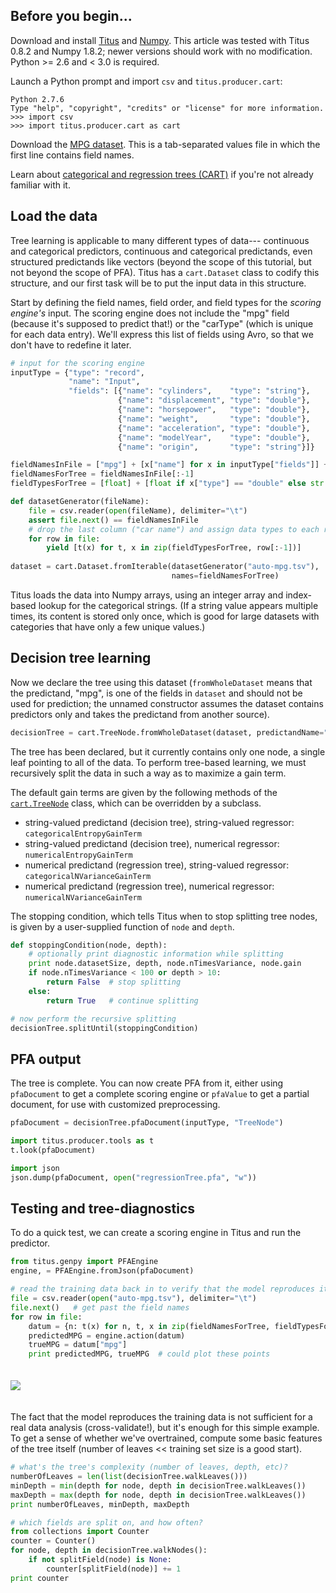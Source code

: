## Before you begin...

Download and install [Titus](Installation#case-4-you-want-to-install-titus-in-python) and [Numpy](http://www.numpy.org/).  This article was tested with Titus 0.8.2 and Numpy 1.8.2; newer versions should work with no modification.  Python >= 2.6 and < 3.0 is required.

Launch a Python prompt and import `csv` and `titus.producer.cart`:

    Python 2.7.6
    Type "help", "copyright", "credits" or "license" for more information.
    >>> import csv
    >>> import titus.producer.cart as cart

Download the [MPG dataset](https://github.com/opendatagroup/hadrian/wiki/data/auto-mpg.tsv). This is a tab-separated values file in which the first line contains field names.

Learn about [categorical and regression trees (CART)](https://en.wikipedia.org/wiki/Decision_tree_learning) if you're not already familiar with it.

## Load the data

Tree learning is applicable to many different types of data--- continuous and categorical predictors, continuous and categorical predictands, even structured predictands like vectors (beyond the scope of this tutorial, but not beyond the scope of PFA). Titus has a `cart.Dataset` class to codify this structure, and our first task will be to put the input data in this structure.

Start by defining the field names, field order, and field types for the _scoring engine's_ input. The scoring engine does not include the "mpg" field (because it's supposed to predict that!) or the "carType" (which is unique for each data entry). We'll express this list of fields using Avro, so that we don't have to redefine it later.

```python
# input for the scoring engine
inputType = {"type": "record",
             "name": "Input",
             "fields": [{"name": "cylinders",    "type": "string"},
                        {"name": "displacement", "type": "double"},
                        {"name": "horsepower",   "type": "double"},
                        {"name": "weight",       "type": "double"},
                        {"name": "acceleration", "type": "double"},
                        {"name": "modelYear",    "type": "double"},
                        {"name": "origin",       "type": "string"}]}

fieldNamesInFile = ["mpg"] + [x["name"] for x in inputType["fields"]] + ["carName"]
fieldNamesForTree = fieldNamesInFile[:-1]
fieldTypesForTree = [float] + [float if x["type"] == "double" else str for x in inputType["fields"]]

def datasetGenerator(fileName):
    file = csv.reader(open(fileName), delimiter="\t")
    assert file.next() == fieldNamesInFile
    # drop the last column ("car name") and assign data types to each row
    for row in file:
        yield [t(x) for t, x in zip(fieldTypesForTree, row[:-1])]
        
dataset = cart.Dataset.fromIterable(datasetGenerator("auto-mpg.tsv"),
                                    names=fieldNamesForTree)
```

Titus loads the data into Numpy arrays, using an integer array and index-based lookup for the categorical strings. (If a string value appears multiple times, its content is stored only once, which is good for large datasets with categories that have only a few unique values.)

## Decision tree learning

Now we declare the tree using this dataset (`fromWholeDataset` means that the predictand, "mpg", is one of the fields in `dataset` and should not be used for prediction; the unnamed constructor assumes the dataset contains predictors only and takes the predictand from another source).

```python
decisionTree = cart.TreeNode.fromWholeDataset(dataset, predictandName="mpg")
```

The tree has been declared, but it currently contains only one node, a single leaf pointing to all of the data. To perform tree-based learning, we must recursively split the data in such a way as to maximize a gain term.

The default gain terms are given by the following methods of the [`cart.TreeNode`](http://opendatagroup.github.io/hadrian/titus-0.8.3/titus.producer.cart.TreeNode.html) class, which can be overridden by a subclass.

   * string-valued predictand (decision tree), string-valued regressor: ``categoricalEntropyGainTerm``
   * string-valued predictand (decision tree), numerical regressor: ``numericalEntropyGainTerm``
   * numerical predictand (regression tree), string-valued regressor: ``categoricalNVarianceGainTerm``
   * numerical predictand (regression tree), numerical regressor: ``numericalNVarianceGainTerm``

The stopping condition, which tells Titus when to stop splitting tree nodes, is given by a user-supplied function of `node` and `depth`.

```python
def stoppingCondition(node, depth):
    # optionally print diagnostic information while splitting
    print node.datasetSize, depth, node.nTimesVariance, node.gain
    if node.nTimesVariance < 100 or depth > 10:
        return False  # stop splitting
    else:
        return True   # continue splitting

# now perform the recursive splitting
decisionTree.splitUntil(stoppingCondition)
```

## PFA output

The tree is complete. You can now create PFA from it, either using `pfaDocument` to get a complete scoring engine or `pfaValue` to get a partial document, for use with customized preprocessing.

```python
pfaDocument = decisionTree.pfaDocument(inputType, "TreeNode")

import titus.producer.tools as t
t.look(pfaDocument)

import json
json.dump(pfaDocument, open("regressionTree.pfa", "w"))
```

## Testing and tree-diagnostics

To do a quick test, we can create a scoring engine in Titus and run the predictor.

```python
from titus.genpy import PFAEngine
engine, = PFAEngine.fromJson(pfaDocument)

# read the training data back in to verify that the model reproduces it
file = csv.reader(open("auto-mpg.tsv"), delimiter="\t")
file.next()   # get past the field names
for row in file:
    datum = {n: t(x) for n, t, x in zip(fieldNamesForTree, fieldTypesForTree, row[:-1])}
    predictedMPG = engine.action(datum)
    trueMPG = datum["mpg"]
    print predictedMPG, trueMPG  # could plot these points
```

<img src="https://github.com/opendatagroup/hadrian/wiki/images/auto-mpg-regressionTree.png" vspace="20">

The fact that the model reproduces the training data is not sufficient for a real data analysis (cross-validate!), but it's enough for this simple example. To get a sense of whether we've overtrained, compute some basic features of the tree itself (number of leaves << training set size is a good start).

```python
# what's the tree's complexity (number of leaves, depth, etc)?
numberOfLeaves = len(list(decisionTree.walkLeaves()))
minDepth = min(depth for node, depth in decisionTree.walkLeaves())
maxDepth = max(depth for node, depth in decisionTree.walkLeaves())
print numberOfLeaves, minDepth, maxDepth

# which fields are split on, and how often?
from collections import Counter
counter = Counter()
for node, depth in decisionTree.walkNodes():
    if not splitField(node) is None:
        counter[splitField(node)] += 1
print counter
```